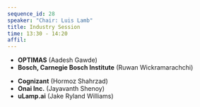 ```yaml
---
sequence_id: 28
speaker: "Chair: Luis Lamb"
title: Industry Session
time: 13:30 - 14:20
affil: 
---
```


- **OPTIMAS** (Aadesh Gawde) 
- **Bosch, Carnegie Bosch Institute** (Ruwan Wickramarachchi)
<!-- - **Franz Inc.** (Jans Aasman) -->
- **Cognizant** (Hormoz Shahrzad)
- **Onai Inc.** (Jayavanth Shenoy)
- **uLamp.ai** (Jake Ryland Williams)
